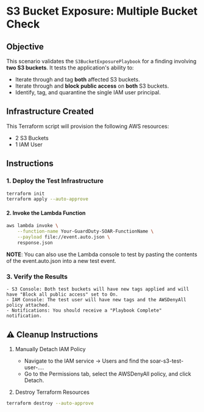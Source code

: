 # S3 Bucket Exposure: Multiple Bucket Check

## Objective
This scenario validates the `S3BucketExposurePlaybook` for a finding involving **two S3 buckets**. It tests the application's ability to:
- Iterate through and tag **both** affected S3 buckets.
- Iterate through and **block public access** on **both** S3 buckets.
- Identify, tag, and quarantine the single IAM user principal.

## Infrastructure Created
This Terraform script will provision the following AWS resources:
- 2 S3 Buckets
- 1 IAM User

## Instructions
### 1. Deploy the Test Infrastructure
```bash
terraform init
terraform apply --auto-approve
```
#### 2. Invoke the Lambda Function

```Bash
aws lambda invoke \
    --function-name Your-GuardDuty-SOAR-FunctionName \
    --payload file://event.auto.json \
    response.json
```
**NOTE**: You can also use the Lambda console to test by pasting the contents of the event.auto.json into a new test event.

### 3. Verify the Results
    - S3 Console: Both test buckets will have new tags applied and will have "Block all public access" set to On.
    - IAM Console: The test user will have new tags and the AWSDenyAll policy attached.
    - Notifications: You should receive a "Playbook Complete" notification.

## ⚠️ Cleanup Instructions
1. Manually Detach IAM Policy
    - Navigate to the IAM service -> Users and find the soar-s3-test-user-....
    - Go to the Permissions tab, select the AWSDenyAll policy, and click Detach.

2. Destroy Terraform Resources

```Bash
terraform destroy --auto-approve
```